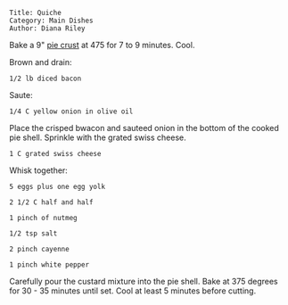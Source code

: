 ~~~ recipe-info
Title: Quiche
Category: Main Dishes
Author: Diana Riley
~~~

Bake a 9" [pie crust](#recipe=PieCrust) at 475 for 7 to 9 minutes. Cool.

Brown and drain:

~~~ recipe-ingredients
1/2 lb diced bacon
~~~

Saute:

~~~ recipe-ingredients
1/4 C yellow onion in olive oil
~~~

Place the crisped bwacon and sauteed onion in the bottom of the cooked pie shell. Sprinkle with the
grated swiss cheese.

~~~ recipe-ingredients
1 C grated swiss cheese
~~~

Whisk together:

~~~ recipe-ingredients
5 eggs plus one egg yolk

2 1/2 C half and half

1 pinch of nutmeg

1/2 tsp salt

2 pinch cayenne

1 pinch white pepper
~~~

Carefully pour the custard mixture into the pie shell. Bake at 375 degrees for 30 - 35 minutes until
set. Cool at least 5 minutes before cutting.
